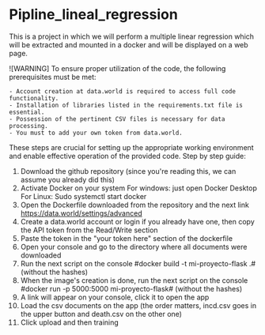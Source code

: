 # Pipline_lineal_regression
This is a project in which we will perform a multiple linear regression which will be extracted and mounted in a docker and will be displayed on a web page.

![WARNING]
To ensure proper utilization of the code, the following prerequisites must be met:

    - Account creation at data.world is required to access full code functionality.
    - Installation of libraries listed in the requirements.txt file is essential.
    - Possession of the pertinent CSV files is necessary for data processing.
    - You must to add your own token from data.world.

These steps are crucial for setting up the appropriate working environment and enable effective operation of the provided code.
Step by step guide:
1. Download the github repository (since you're reading this, we can assume you already did this)
2. Activate Docker on your system
    For windows: just open Docker Desktop
    For Linux: Sudo systemctl start docker
3. Open the Dockerfile downloaded from the repository and the next link https://data.world/settings/advanced
4. Create a data.world account or login if you already have one, then copy the API token from the Read/Write section
5. Paste the token in the "your token here" section of the dockerfile
6. Open your console and go to the directory where all documents were downloaded
7. Run the next script on the console #docker build -t mi-proyecto-flask .# (without the hashes) 
8. When the image's creation is done, run the next script on the console #docker run -p 5000:5000 mi-proyecto-flask# (without the hashes)
9. A link will appear on your console, click it to open the app
10. Load the csv documents on the app (the order matters, incd.csv goes in the upper button and death.csv on the other one)
11. Click upload and then training

